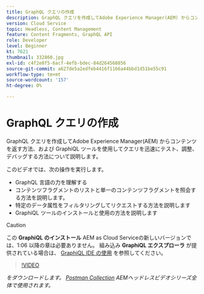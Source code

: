 ```yaml
---
title: GraphQL クエリの作成
description: GraphQL クエリを作成してAdobe Experience Manager(AEM) からコンテンツを返す方法、および GraphiQL ツールを使用してクエリを迅速にテスト、調整、デバッグする方法について説明します。
version: Cloud Service
topic: Headless, Content Management
feature: Content Fragments, GraphQL API
role: Developer
level: Beginner
kt: 7621
thumbnail: 332860.jpg
exl-id: c4f2e8f5-6acf-4efb-bdec-84d264568856
source-git-commit: a627de5a2edfeb4416f1166a44bbd1d51be55c91
workflow-type: tm+mt
source-wordcount: '157'
ht-degree: 0%

---
```


# GraphQL クエリの作成

GraphQL クエリを作成してAdobe Experience Manager(AEM) からコンテンツを返す方法、および GraphiQL ツールを使用してクエリを迅速にテスト、調整、デバッグする方法について説明します。

このビデオでは、次の操作を実行します。

+ GraphQL 言語の力を理解する
+ コンテンツフラグメントのリストと単一のコンテンツフラグメントを照会する方法を説明します。
+ 特定のデータ属性をフィルタリングしてリクエストする方法を説明します
+ GraphiQL ツールのインストールと使用の方法を説明します

>[!CAUTION]
>
>この **GraphiQL のインストール** AEM as Cloud Serviceの新しいバージョンでは、1:06 以降の章は必要ありません。 組み込み **GraphiQL エクスプローラ** が提供されている場合は、 [GraphiQL IDE の使用](https://experienceleague.adobe.com/docs/experience-manager-cloud-service/content/headless/graphql-api/graphiql-ide.html) を参照してください。


>[!VIDEO](https://video.tv.adobe.com/v/332860/?quality=12&learn=on)

_をダウンロードします。 [Postman Collection](./assets/aem-headless-video-series.postman_collection.json) AEMヘッドレスビデオシリーズ全体で使用されます。_
